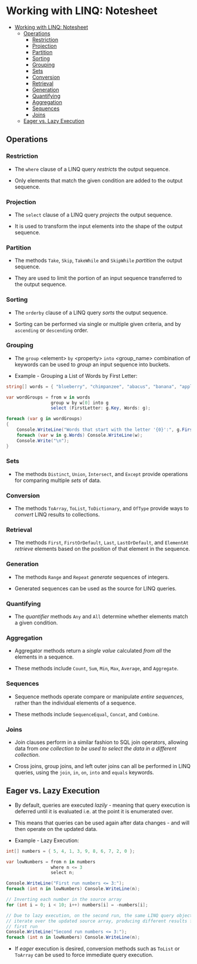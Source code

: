 # Working with LINQ: Notesheet

- [Working with LINQ: Notesheet](#working-with-linq-notesheet)
  - [Operations](#operations)
    - [Restriction](#restriction)
    - [Projection](#projection)
    - [Partition](#partition)
    - [Sorting](#sorting)
    - [Grouping](#grouping)
    - [Sets](#sets)
    - [Conversion](#conversion)
    - [Retrieval](#retrieval)
    - [Generation](#generation)
    - [Quantifying](#quantifying)
    - [Aggregation](#aggregation)
    - [Sequences](#sequences)
    - [Joins](#joins)
  - [Eager vs. Lazy Execution](#eager-vs-lazy-execution)

## Operations

### Restriction

- The `where` clause of a LINQ query _restricts_ the output sequence.

- Only elements that match the given condition are added to the output sequence.

### Projection

- The `select` clause of a LINQ query _projects_ the output sequence.

- It is used to transform the input elements into the shape of the output
  sequence.

### Partition

- The methods `Take`, `Skip`, `TakeWhile` and `SkipWhile` _partition_ the output
  sequence.

- They are used to limit the portion of an input sequence transferred to the
  output sequence.

### Sorting

- The `orderby` clause of a LINQ query _sorts_ the output sequence.

- Sorting can be performed via single or multiple given criteria, and by
  `ascending` or `descending` order.

### Grouping

- The `group` \<element\> `by` \<property\> `into` \<group_name\> combination of
  keywords can be used to *group* an input sequence into buckets.

- Example \- Grouping a List of Words by First Letter:

```csharp
string[] words = { "blueberry", "chimpanzee", "abacus", "banana", "apple", "cheese" };

var wordGroups = from w in words
                 group w by w[0] into g
                 select (FirstLetter: g.Key, Words: g);

foreach (var g in wordGroups)
{
    Console.WriteLine("Words that start with the letter '{0}':", g.FirstLetter);
    foreach (var w in g.Words) Console.WriteLine(w);
    Console.Write("\n");
}
```

### Sets

- The methods `Distinct`, `Union`, `Intersect`, and `Except` provide operations
  for comparing multiple _sets_ of data.

### Conversion

- The methods `ToArray`, `ToList`, `ToDictionary`, and `OfType` provide ways to
  _convert_ LINQ results to collections.

### Retrieval

- The methods `First`, `FirstOrDefault`, `Last`, `LastOrDefault`, and
  `ElementAt` _retrieve_ elements based on the position of that element in the
  sequence.

### Generation

- The methods `Range` and `Repeat` _generate_ sequences of integers.

- Generated sequences can be used as the source for LINQ queries.

### Quantifying

- The _quantifier_ methods `Any` and `All` determine whether elements match a
  given condition.

### Aggregation

- Aggregator methods return a _single value_ calculated _from all_ the elements
  in a sequence.

- These methods include `Count`, `Sum`, `Min`, `Max`, `Average`, and
  `Aggregate`.

### Sequences

- Sequence methods operate compare or manipulate _entire sequences_, rather than
  the individual elements of a sequence.

- These methods include `SequenceEqual`, `Concat`, and `Combine`.

### Joins

- Join clauses perform in a similar fashion to SQL join operators, allowing data
  from _one collection to be used to select the data in a different collection_.

- Cross joins, group joins, and left outer joins can all be performed in LINQ
  queries, using the `join`, `in`, `on`, `into` and `equals` keywords.

## Eager vs. Lazy Execution

- By default, queries are executed _lazily_ \- meaning that query execution is
deferred until it is evaluated i.e. at the point it is enumerated over.

- This means that queries can be used again after data changes \- and will then
  operate on the updated data.

- Example \- Lazy Execution:

```csharp
int[] numbers = { 5, 4, 1, 3, 9, 8, 6, 7, 2, 0 };

var lowNumbers = from n in numbers
                 where n <= 3
                 select n;

Console.WriteLine("First run numbers <= 3:");
foreach (int n in lowNumbers) Console.WriteLine(n);

// Inverting each number in the source array
for (int i = 0; i < 10; i++) numbers[i] = -numbers[i];

// Due to lazy execution, on the second run, the same LINQ query object is able
// iterate over the updated source array, producing different results from the
// first run
Console.WriteLine("Second run numbers <= 3:");
foreach (int n in lowNumbers) Console.WriteLine(n);
```

- If _eager_ execution is desired, conversion methods such as `ToList` or
  `ToArray` can be used to force immediate query execution.
